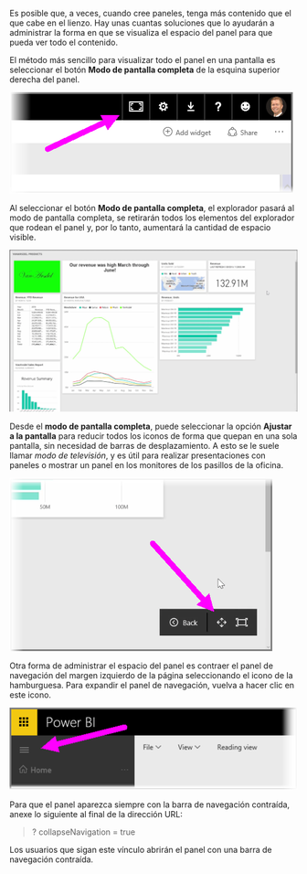 Es posible que, a veces, cuando cree paneles, tenga más contenido que el que cabe en el lienzo. Hay unas cuantas soluciones que lo ayudarán a administrar la forma en que se visualiza el espacio del panel para que pueda ver todo el contenido.

El método más sencillo para visualizar todo el panel en una pantalla es seleccionar el botón **Modo de pantalla completa** de la esquina superior derecha del panel.

![](media/4-4e-get-more-dashboard-space/4-4e_1.png)

Al seleccionar el botón **Modo de pantalla completa**, el explorador pasará al modo de pantalla completa, se retirarán todos los elementos del explorador que rodean el panel y, por lo tanto, aumentará la cantidad de espacio visible.

![](media/4-4e-get-more-dashboard-space/4-4e_2.png)

Desde el **modo de pantalla completa**, puede seleccionar la opción **Ajustar a la pantalla** para reducir todos los iconos de forma que quepan en una sola pantalla, sin necesidad de barras de desplazamiento. A esto se le suele llamar *modo de televisión*, y es útil para realizar presentaciones con paneles o mostrar un panel en los monitores de los pasillos de la oficina.

![](media/4-4e-get-more-dashboard-space/4-4e_3.png)

Otra forma de administrar el espacio del panel es contraer el panel de navegación del margen izquierdo de la página seleccionando el icono de la hamburguesa. Para expandir el panel de navegación, vuelva a hacer clic en este icono.

![](media/4-4e-get-more-dashboard-space/4-4e_4.png)

Para que el panel aparezca siempre con la barra de navegación contraída, anexe lo siguiente al final de la dirección URL:

> ? collapseNavigation = true
> 
> 

Los usuarios que sigan este vínculo abrirán el panel con una barra de navegación contraída.

